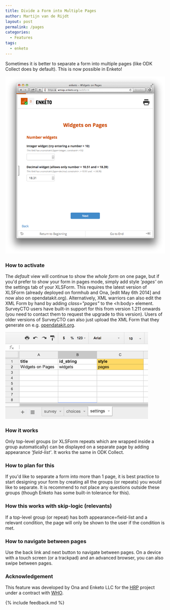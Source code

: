 ```yaml
---
title: Divide a Form into Multiple Pages
author: Martijn van de Rijdt
layout: post
permalink: /pages
categories:
  - Features
tags:
  - enketo
---
```


Sometimes it is better to separate a form into multiple pages (like ODK Collect does by default). This is now possible in Enketo!

[![Screenshot Enketo form in pages mode](../files/2014/03/pages-mode.png "Pages mode screenshot of Enketo form")](https://wmiqv.enketo.org/webform)

### How to activate

The _default_ view will continue to show the _whole form_ on one page, but if you'd prefer to show your form in pages mode, simply add style _'pages'_ on the settings tab of your XLSForm. This requires the latest version of XLSForm (already deployed on formhub and Ona, [edit May 6th 2014] and now also on opendatakit.org). Alternatively, XML warriors can also edit the XML Form by hand by adding _class="pages"_ to the <h:body\> element. SurveyCTO users have built-in support for this from version 1.211 onwards (you need to contact them to request the upgrade to this version). Users of older versions of SurveyCTO can also just upload the XML Form that they generate on e.g. [opendatakit.org](http://opendatakit.org/use/xlsform/).

![XLSForm Style Setting](../files/2014/03/XLSForm-style-pages.png "Style setting in XLSForm")

### How it works

Only top-level groups (or XLSForm repeats which are wrapped inside a group automatically) can be displayed on a separate page by adding appearance _'field-list'_. It works the same in ODK Collect.

### How to plan for this

If you'd like to separate a form into more than 1 page, it is best practice to start designing your form by creating all the groups (or repeats) you would like to separate. It is recommend to not place any questions outside these groups (though Enketo has some built-in tolerance for this).

### How this works with skip-logic (relevants)

If a top-level group (or repeat) has both appearance=field-list and a relevant condition, the page will only be shown to the user if the condition is met. 

### How to navigate between pages

Use the back link and next button to navigate between pages. On a device with a touch screen (or a trackpad) and an advanced browser, you can also swipe between pages. 

### Acknowledgement

This feature was developed by Ona and Enketo LLC for the [HRP](http://www.who.int/reproductivehealth/topics/mhealth/en/) project under a contract with [WHO](http://who.int). 

{% include feedback.md %}
